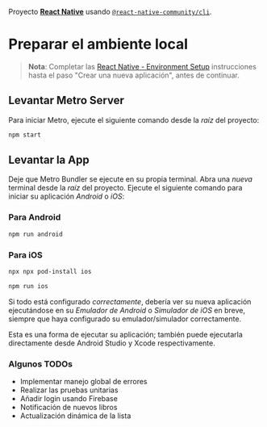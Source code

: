Proyecto [**React Native**](https://reactnative.dev) usando [`@react-native-community/cli`](https://github.com/react-native-community/cli).

# Preparar el ambiente local

> **Nota**: Completar las [React Native - Environment Setup](https://reactnative.dev/docs/environment-setup) instrucciones hasta el paso "Crear una nueva aplicación", antes de continuar.

## Levantar Metro Server

Para iniciar Metro, ejecute el siguiente comando desde la _raíz_ del proyecto:

```bash
npm start
```

## Levantar la App

Deje que Metro Bundler se ejecute en su propia terminal. Abra una _nueva_ terminal desde la _raíz_ del proyecto. Ejecute el siguiente comando para iniciar su aplicación _Android_ o _iOS_:

### Para Android

```bash
npm run android
```

### Para iOS

```bash
npx npx pod-install ios

npm run ios
```

Si todo está configurado _correctamente_, debería ver su nueva aplicación ejecutándose en su _Emulador de Android_ o _Simulador de iOS_ en breve, siempre que haya configurado su emulador/simulador correctamente.

Esta es una forma de ejecutar su aplicación; también puede ejecutarla directamente desde Android Studio y Xcode respectivamente.

### Algunos TODOs

- Implementar manejo global de errores
- Realizar las pruebas unitarias
- Añadir login usando Firebase
- Notificación de nuevos libros
- Actualización dinámica de la lista
